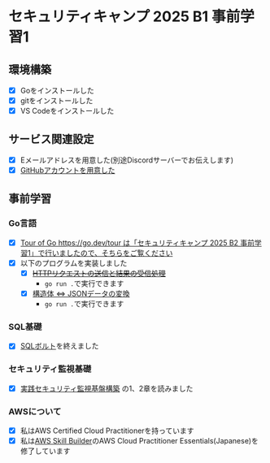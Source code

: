 # セキュリティキャンプ 2025 B1 事前学習1

## 環境構築

- [x] Goをインストールした
- [x] gitをインストールした
- [x] VS Codeをインストールした

## サービス関連設定

- [x] Eメールアドレスを用意した(別途Discordサーバーでお伝えします)
- [x] [GitHubアカウントを用意した](https://github.com/PenguinCabinet)

## 事前学習

### Go言語

- [x] [Tour of Go https://go.dev/tour は「セキュリティキャンプ 2025 B2 事前学習1」で行いましたので、そちらをご覧ください](https://github.com/PenguinCabinet/SecCamp2025-B2-Pre-learning-1/tree/main/3.Golang/Tour)
- [x] 以下のプログラムを実装しました
  - [x] ~~[HTTPリクエストの送信と結果の受信処理](http)~~
    - `go run .`で実行できます
  - [x] [構造体 ⇔ JSONデータの変換](json-struct)
    - `go run .`で実行できます

### SQL基礎

- [x] [SQLボルト](https://sqlbolt.com/)を終えました

### セキュリティ監視基礎

- [x] [実践セキュリティ監視基盤構築](https://zenn.dev/mizutani/books/secmon-platform) の1、2章を読みました

### AWSについて

- [x] 私はAWS Certified Cloud Practitionerを持っています
- [x] 私は[AWS Skill Builder](https://skillbuilder.aws)のAWS Cloud Practitioner Essentials(Japanese)を修了しています